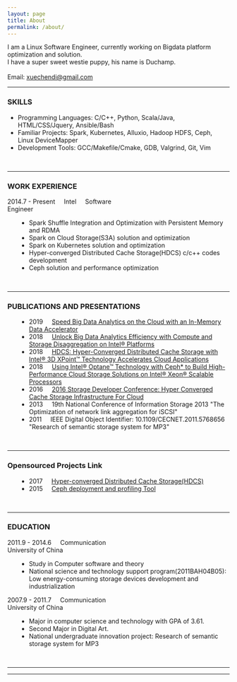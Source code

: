 ```yaml
---
layout: page
title: About
permalink: /about/
---
```

<style>
p {margin-right:20px; display:inline;}
</style>
I am a Linux Software Engineer, currently working on Bigdata platform optimization and solution.
<BR>I have a super sweet westie puppy, his name is Duchamp.
<BR><br>
Email: xuechendi@gmail.com

<br>
<hr>
<h3>SKILLS</h3>
<ul>
	<li>Programming Languages: C/C++, Python, Scala/Java, HTML/CSS/Jquery, Ansible/Bash</li>
	<li>Familiar Projects: Spark, Kubernetes, Alluxio, Hadoop HDFS, Ceph, Linux DeviceMapper</li>
	<li>Development Tools: GCC/Makefile/Cmake, GDB, Valgrind, Git, Vim</li>
</ul>
<br>
<hr>
<h3>WORK EXPERIENCE</h3>
<div style="width:100%;">
	<div style="width:50%;"><p>2014.7 - Present</p><p>Intel</p><p>Software Engineer</p></div>
	<div style="padding-left:5%;">
		<ul>
			<li>Spark Shuffle Integration and Optimization with Persistent Memory and RDMA</li>
			<li>Spark on Cloud Storage(S3A) solution and optimization</li>
			<li>Spark on Kubernetes solution and optimization</li>
			<li>Hyper-converged Distributed Cache Storage(HDCS) c/c++ codes development</li>
			<li>Ceph solution and performance optimization</li>
		</ul>
	</div>
</div>
<br>
<hr>
<h3>PUBLICATIONS AND PRESENTATIONS</h3>
<div style="width:100%;">
	<div style="padding-left:5%;">
		<ul>
		    <li><p>2019</p><p><a href="https://software.intel.com/en-us/articles/speed-big-data-analytics-on-the-cloud-with-an-in-memory-data-accelerator">Speed Big Data Analytics on the Cloud with an In-Memory Data Accelerator</a></p></li>
			<li><p>2018</p><p><a href="https://software.intel.com/en-us/articles/unlock-big-data-analytics-efficiency-with-compute-and-storage-disaggregation-on-intel">Unlock Big Data Analytics Efficiency with Compute and Storage Disaggregation on Intel® Platforms</a></p></li>
			<li><p>2018</p><p><a href="https://software.intel.com/en-us/articles/hdcs-hyper-converged-distributed-cache-storage-with-intel-3d-xpoint-technology-accelerates">HDCS: Hyper-Converged Distributed Cache Storage with Intel® 3D XPoint™ Technology Accelerates Cloud Applications</a></p></li>
			<li><p>2018</p><p><a href="https://software.intel.com/en-us/articles/using-intel-optane-technology-with-ceph-to-build-high-performance-cloud-storage-solutions">Using Intel® Optane™ Technology with Ceph* to Build High-Performance Cloud Storage Solutions on Intel® Xeon® Scalable Processors</a></p></li>
			<li><p>2016</p><p><a href="https://www.snia.org/sites/default/files/SDC/2016/presentations/cloud/ChendiXu_Hyperconverge_Cache_sdc2016_r8.pdf">2016 Storage Developer Conference: Hyper Converged Cache Storage Infrastructure For Cloud</a></p></li>
			<li><p>2013</p><p>19th National Conference of Information Storage 2013 "The Optimization of network link aggregation for iSCSI"</p></li>
			<li><p>2011</p><p>IEEE Digital Object Identifier: 10.1109/CECNET.2011.5768656 "Research of semantic storage system for MP3"</p></li>
		</ul>
	</div>
</div>
<br>
<hr>
<h3>Opensourced Projects Link</h3>
<div style="width:100%;">
	<div style="padding-left:5%;">
		<ul>
		    <li><p>2017</p><p><a href="https://github.com/Intel-bigdata/HDCS">Hyper-converged Distributed Cache Storage(HDCS)</a></p></li>
			<li><p>2015</p><p><a href="https://github.com/01org/CeTune">Ceph deployment and profiling Tool</a></p></li>
		</ul>
	</div>
</div>
<br>
<hr>
<h3>EDUCATION</h3>
<div style="width:100%;">
	<div style="width:50%;"><p>2011.9 - 2014.6</p><p>Communication University of China</p></div>
	<div style="padding-left:5%;">
		<ul>
			<li>Study in Computer software and theory</li>
			<li>National science and technology support program(2011BAH04B05): Low energy-consuming storage devices development and industrialization</li>
		</ul>
	</div>
	<div style="width:50%;"><p>2007.9 - 2011.7</p><p>Communication University of China</p></div>
	<div style="padding-left:5%;">
		<ul>
			<li>Major in computer science and technology with GPA of 3.61.</li>
			<li>Second Major in Digital Art.</li>
			<li>National undergraduate innovation project: Research of semantic storage system for MP3</li>
		</ul>
	</div>
</div>
<br>
<hr>
<hr>
